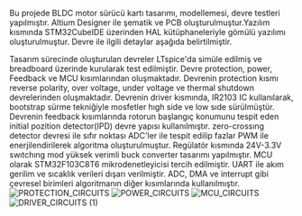   Bu projede BLDC motor sürücü kartı tasarımı, modellemesi, devre testleri yapılmıştır. Altium Designer ile  şematik ve PCB oluşturulmuştur.Yazılım kısmında STM32CubeIDE üzerinden HAL kütüphaneleriyle gömülü yazılımı oluşturulmuştur. Devre ile ilgili detaylar aşağıda belirtilmiştir.

  Tasarım sürecinde oluşturulan devreler LTspice'da simüle edilmiş ve breadboard üzerinde kurularak test edilmiştir. Devre protection, power, Feedback ve MCU kısımlarından oluşmaktadır. Devrenin protection kısmı reverse polarity, over voltage, under voltage ve thermal shutdown devrelerinden oluşmaktadır. Devrenin driver kısmında, IR2103 IC kullanılarak, bootstrap sürme tekniğiyle mosfetler hıgh side ve low sıde sürülmüştür. Devrenin feedback kısımlarında rotorun başlangıç konumunu tespit eden initial pozition detector(IPD) devre yapısı kullanılmıştır.  zero-crossıng detector devresi ile sıfır noktası ADC'ler ile tespit edilip fazlar PWM ile enerjilendirilerek algoritma oluşturulmuştur. Regülatör kısmında 24V-3.3V swıtchıng mod yüksek verimli buck converter tasarımı yapılmıştır. MCU olarak STM32F103C8T6 mikrodenetleyicisi tercih edilmiştir. UART ile akım gerilim ve sıcaklık verileri dışarı verilmiştir. ADC, DMA ve interrupt gibi çevresel birimleri algoritmanın diğer kısımlarında kullanılmıştır.
![PROTECTION_CIRCUITS](https://github.com/MUHAMMETGULER35/BLDC_MOTOR_DRIVER_WITH_ALTIUM_DESIGNER/assets/156583959/62413da3-6a18-4aba-9232-031a8f0e7f70)
![POWER_CIRCUITS](https://github.com/MUHAMMETGULER35/BLDC_MOTOR_DRIVER_WITH_ALTIUM_DESIGNER/assets/156583959/57567a72-fb32-4365-8400-0c82d4de8fb5)
![MCU_CIRCUITS](https://github.com/MUHAMMETGULER35/BLDC_MOTOR_DRIVER_WITH_ALTIUM_DESIGNER/assets/156583959/e09d89d8-c494-4097-ac9d-dd59ab9c02db)
![DRIVER_CIRCUITS (1)](https://github.com/MUHAMMETGULER35/BLDC_MOTOR_DRIVER_WITH_ALTIUM_DESIGNER/assets/156583959/5f5e7b08-8241-4752-b775-7e18771a069a)
